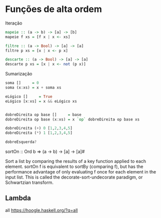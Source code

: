 # Funções de alta ordem


Iteração

```hs
mapeie :: (a -> b) -> [a] -> [b]
mapeie f xs = [f x | x <- xs]

filtre :: (a -> Bool) -> [a] -> [a]
filtre p xs = [x | x <- p x]

descarte :: (a -> Bool) -> [a] -> [a]
descarte p xs = [x | x <- not (p x)]
```

Sumarização

```hs
soma []     = 0
soma (x:xs) = x + soma xs

eLógico []     = True
eLógico [x:xs] = x && eLógico xs


dobreDireita op base []     = base 
dobreDireita op base (x:xs) = x `op` dobreDireita op base xs

dobreDireita (+) 0 [1,2,3,4,5]
dobreDireita (*) 1 [1,2,3,4,5]
```

```hs
dobreEsquerda?
```


sortOn :: Ord b => (a -> b) -> [a] -> [a]#

Sort a list by comparing the results of a key function applied to each element. sortOn f is equivalent to sortBy (comparing f), but has the performance advantage of only evaluating f once for each element in the input list. This is called the decorate-sort-undecorate paradigm, or Schwartzian transform.



## Lambda



all
https://hoogle.haskell.org/?q=all